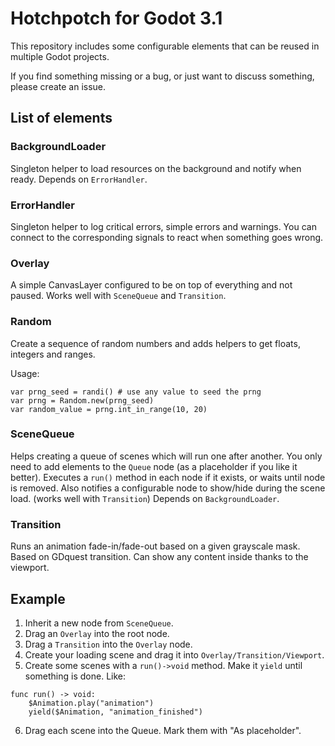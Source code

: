 # Hotchpotch for Godot 3.1

This repository includes some configurable elements that can be reused in multiple Godot projects.

If you find something missing or a bug, or just want to discuss something, please create an issue.

## List of elements

### BackgroundLoader
Singleton helper to load resources on the background and notify when ready.
Depends on `ErrorHandler`.

### ErrorHandler
Singleton helper to log critical errors, simple errors and warnings.
You can connect to the corresponding signals to react when something goes wrong.

### Overlay
A simple CanvasLayer configured to be on top of everything and not paused.
Works well with `SceneQueue` and `Transition`.

### Random
Create a sequence of random numbers and adds helpers to get floats, integers and ranges.

Usage:
```gdscript
var prng_seed = randi() # use any value to seed the prng
var prng = Random.new(prng_seed)
var random_value = prng.int_in_range(10, 20)
```

### SceneQueue
Helps creating a queue of scenes which will run one after another.
You only need to add elements to the `Queue` node (as a placeholder if you like it better).
Executes a `run()` method in each node if it exists, or waits until node is removed.
Also notifies a configurable node to show/hide during the scene load. (works well with `Transition`)
Depends on `BackgroundLoader`.

### Transition
Runs an animation fade-in/fade-out based on a given grayscale mask.
Based on GDquest transition.
Can show any content inside thanks to the viewport.

## Example

1. Inherit a new node from `SceneQueue`.
2. Drag an `Overlay` into the root node.
3. Drag a `Transition` into the `Overlay` node.
4. Create your loading scene and drag it into `Overlay/Transition/Viewport`.
5. Create some scenes with a `run()->void` method. Make it `yield` until something is done. Like:
```gdscript
func run() -> void:
	$Animation.play("animation")
	yield($Animation, "animation_finished")
```
6. Drag each scene into the Queue. Mark them with "As placeholder".
